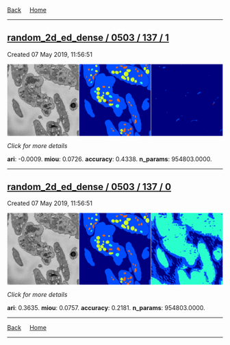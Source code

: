 
[Back](..)&nbsp;&nbsp;&nbsp;&nbsp;&nbsp;[Home](https://leapmanlab.github.io/snapshots)

---

<div class="summary"><a href="1"><h2>random_2d_ed_dense / 0503 / 137 / 1</h2></a><p>Created 07 May 2019, 11:56:51
</p><a href="1"><img src="1/media/summary.png" align="center"></a><p>
<i>Click for more details</i>
</p></div>

**ari**: -0.0009. **miou**: 0.0726. **accuracy**: 0.4338. **n_params**: 954803.0000. 

---

<div class="summary"><a href="0"><h2>random_2d_ed_dense / 0503 / 137 / 0</h2></a><p>Created 07 May 2019, 11:56:51
</p><a href="0"><img src="0/media/summary.png" align="center"></a><p>
<i>Click for more details</i>
</p></div>

**ari**: 0.3635. **miou**: 0.0757. **accuracy**: 0.2181. **n_params**: 954803.0000. 

---

[Back](..)&nbsp;&nbsp;&nbsp;&nbsp;&nbsp;[Home](https://leapmanlab.github.io/snapshots)

---